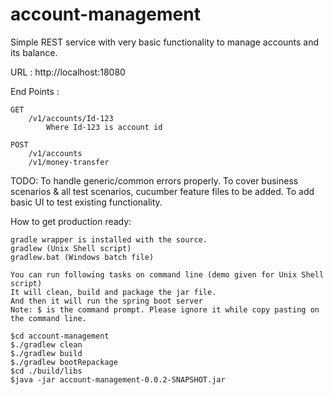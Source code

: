 # account-management
Simple REST service with very basic functionality to manage accounts and its balance.

URL :
	http://localhost:18080

End Points :
	
	GET
		/v1/accounts/Id-123
			Where Id-123 is account id
	
	POST
		/v1/accounts
		/v1/money-transfer

TODO:
	To handle generic/common errors properly.
	To cover business scenarios & all test scenarios, cucumber feature files to be added.
	To add basic UI to test existing functionality.

How to get production ready:

	gradle wrapper is installed with the source.
	gradlew (Unix Shell script)
	gradlew.bat (Windows batch file)

	You can run following tasks on command line (demo given for Unix Shell script)
	It will clean, build and package the jar file.
	And then it will run the spring boot server
	Note: $ is the command prompt. Please ignore it while copy pasting on the command line.
	
	$cd account-management
	$./gradlew clean
	$./gradlew build
	$./gradlew bootRepackage
	$cd ./build/libs
	$java -jar account-management-0.0.2-SNAPSHOT.jar

